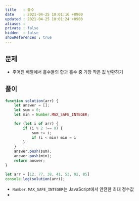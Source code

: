 ```yaml
---
title   : 홀수
date    : 2021-04-25 10:01:16 +0900
updated : 2021-04-25 10:01:24 +0900
aliases : 
private : false
hidden  : false
showReferences : true
---
```

## 문제
- 주어진 배열에서 홀수들의 합과 홀수 중 가장 작은 값 반환하기  

## 풀이 
```javascript
function solution(arr) {
    let answer = []; 
    let sum = 0; 
    let min = Number.MAX_SAFE_INTEGER; 

    for (let i of arr) {
        if (i % 2 !== 0) {
            sum += i; 
            if (i < min) min = i 
        }
    }
    answer.push(sum);
    answer.push(min);
    return answer; 
}

let arr = [12, 77, 38, 41, 53, 92, 85]
console.log(solution(arr));
```
- `Number.MAX_SAFE_INTEGER`는 JavaScript에서 안전한 최대 정수값 
- 